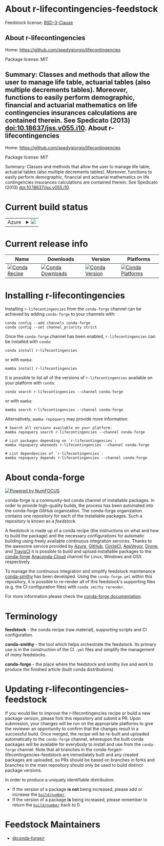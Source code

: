About r-lifecontingencies-feedstock
===================================

Feedstock license: [BSD-3-Clause](https://github.com/conda-forge/r-lifecontingencies-feedstock/blob/main/LICENSE.txt)

About r-lifecontingencies
-------------------------

Home: https://github.com/spedygiorgio/lifecontingencies

Package license: MIT

Summary: Classes and methods that allow the user to manage life table, actuarial tables (also multiple decrements tables). Moreover, functions to easily perform demographic, financial and actuarial mathematics on life contingencies insurances calculations are contained therein. See Spedicato (2013)	<doi:10.18637/jss.v055.i10>.
About r-lifecontingencies
-------------------------

Home: https://github.com/spedygiorgio/lifecontingencies

Package license: MIT

Summary: Classes and methods that allow the user to manage life table, actuarial tables (also multiple decrements tables). Moreover, functions to easily perform demographic, financial and actuarial mathematics on life contingencies insurances calculations are contained therein. See Spedicato (2013)	<doi:10.18637/jss.v055.i10>.

Current build status
====================


<table>
    
  <tr>
    <td>Azure</td>
    <td>
      <details>
        <summary>
          <a href="https://dev.azure.com/conda-forge/feedstock-builds/_build/latest?definitionId=15507&branchName=main">
            <img src="https://dev.azure.com/conda-forge/feedstock-builds/_apis/build/status/r-lifecontingencies-feedstock?branchName=main">
          </a>
        </summary>
        <table>
          <thead><tr><th>Variant</th><th>Status</th></tr></thead>
          <tbody><tr>
              <td>linux_64_r_base4.2</td>
              <td>
                <a href="https://dev.azure.com/conda-forge/feedstock-builds/_build/latest?definitionId=15507&branchName=main">
                  <img src="https://dev.azure.com/conda-forge/feedstock-builds/_apis/build/status/r-lifecontingencies-feedstock?branchName=main&jobName=linux&configuration=linux%20linux_64_r_base4.2" alt="variant">
                </a>
              </td>
            </tr><tr>
              <td>linux_64_r_base4.3</td>
              <td>
                <a href="https://dev.azure.com/conda-forge/feedstock-builds/_build/latest?definitionId=15507&branchName=main">
                  <img src="https://dev.azure.com/conda-forge/feedstock-builds/_apis/build/status/r-lifecontingencies-feedstock?branchName=main&jobName=linux&configuration=linux%20linux_64_r_base4.3" alt="variant">
                </a>
              </td>
            </tr><tr>
              <td>osx_64_r_base4.2</td>
              <td>
                <a href="https://dev.azure.com/conda-forge/feedstock-builds/_build/latest?definitionId=15507&branchName=main">
                  <img src="https://dev.azure.com/conda-forge/feedstock-builds/_apis/build/status/r-lifecontingencies-feedstock?branchName=main&jobName=osx&configuration=osx%20osx_64_r_base4.2" alt="variant">
                </a>
              </td>
            </tr><tr>
              <td>osx_64_r_base4.3</td>
              <td>
                <a href="https://dev.azure.com/conda-forge/feedstock-builds/_build/latest?definitionId=15507&branchName=main">
                  <img src="https://dev.azure.com/conda-forge/feedstock-builds/_apis/build/status/r-lifecontingencies-feedstock?branchName=main&jobName=osx&configuration=osx%20osx_64_r_base4.3" alt="variant">
                </a>
              </td>
            </tr><tr>
              <td>win_64</td>
              <td>
                <a href="https://dev.azure.com/conda-forge/feedstock-builds/_build/latest?definitionId=15507&branchName=main">
                  <img src="https://dev.azure.com/conda-forge/feedstock-builds/_apis/build/status/r-lifecontingencies-feedstock?branchName=main&jobName=win&configuration=win%20win_64_" alt="variant">
                </a>
              </td>
            </tr>
          </tbody>
        </table>
      </details>
    </td>
  </tr>
</table>

Current release info
====================

| Name | Downloads | Version | Platforms |
| --- | --- | --- | --- |
| [![Conda Recipe](https://img.shields.io/badge/recipe-r--lifecontingencies-green.svg)](https://anaconda.org/conda-forge/r-lifecontingencies) | [![Conda Downloads](https://img.shields.io/conda/dn/conda-forge/r-lifecontingencies.svg)](https://anaconda.org/conda-forge/r-lifecontingencies) | [![Conda Version](https://img.shields.io/conda/vn/conda-forge/r-lifecontingencies.svg)](https://anaconda.org/conda-forge/r-lifecontingencies) | [![Conda Platforms](https://img.shields.io/conda/pn/conda-forge/r-lifecontingencies.svg)](https://anaconda.org/conda-forge/r-lifecontingencies) |

Installing r-lifecontingencies
==============================

Installing `r-lifecontingencies` from the `conda-forge` channel can be achieved by adding `conda-forge` to your channels with:

```
conda config --add channels conda-forge
conda config --set channel_priority strict
```

Once the `conda-forge` channel has been enabled, `r-lifecontingencies` can be installed with `conda`:

```
conda install r-lifecontingencies
```

or with `mamba`:

```
mamba install r-lifecontingencies
```

It is possible to list all of the versions of `r-lifecontingencies` available on your platform with `conda`:

```
conda search r-lifecontingencies --channel conda-forge
```

or with `mamba`:

```
mamba search r-lifecontingencies --channel conda-forge
```

Alternatively, `mamba repoquery` may provide more information:

```
# Search all versions available on your platform:
mamba repoquery search r-lifecontingencies --channel conda-forge

# List packages depending on `r-lifecontingencies`:
mamba repoquery whoneeds r-lifecontingencies --channel conda-forge

# List dependencies of `r-lifecontingencies`:
mamba repoquery depends r-lifecontingencies --channel conda-forge
```


About conda-forge
=================

[![Powered by
NumFOCUS](https://img.shields.io/badge/powered%20by-NumFOCUS-orange.svg?style=flat&colorA=E1523D&colorB=007D8A)](https://numfocus.org)

conda-forge is a community-led conda channel of installable packages.
In order to provide high-quality builds, the process has been automated into the
conda-forge GitHub organization. The conda-forge organization contains one repository
for each of the installable packages. Such a repository is known as a *feedstock*.

A feedstock is made up of a conda recipe (the instructions on what and how to build
the package) and the necessary configurations for automatic building using freely
available continuous integration services. Thanks to the awesome service provided by
[Azure](https://azure.microsoft.com/en-us/services/devops/), [GitHub](https://github.com/),
[CircleCI](https://circleci.com/), [AppVeyor](https://www.appveyor.com/),
[Drone](https://cloud.drone.io/welcome), and [TravisCI](https://travis-ci.com/)
it is possible to build and upload installable packages to the
[conda-forge](https://anaconda.org/conda-forge) [Anaconda-Cloud](https://anaconda.org/)
channel for Linux, Windows and OSX respectively.

To manage the continuous integration and simplify feedstock maintenance
[conda-smithy](https://github.com/conda-forge/conda-smithy) has been developed.
Using the ``conda-forge.yml`` within this repository, it is possible to re-render all of
this feedstock's supporting files (e.g. the CI configuration files) with ``conda smithy rerender``.

For more information please check the [conda-forge documentation](https://conda-forge.org/docs/).

Terminology
===========

**feedstock** - the conda recipe (raw material), supporting scripts and CI configuration.

**conda-smithy** - the tool which helps orchestrate the feedstock.
                   Its primary use is in the construction of the CI ``.yml`` files
                   and simplify the management of *many* feedstocks.

**conda-forge** - the place where the feedstock and smithy live and work to
                  produce the finished article (built conda distributions)


Updating r-lifecontingencies-feedstock
======================================

If you would like to improve the r-lifecontingencies recipe or build a new
package version, please fork this repository and submit a PR. Upon submission,
your changes will be run on the appropriate platforms to give the reviewer an
opportunity to confirm that the changes result in a successful build. Once
merged, the recipe will be re-built and uploaded automatically to the
`conda-forge` channel, whereupon the built conda packages will be available for
everybody to install and use from the `conda-forge` channel.
Note that all branches in the conda-forge/r-lifecontingencies-feedstock are
immediately built and any created packages are uploaded, so PRs should be based
on branches in forks and branches in the main repository should only be used to
build distinct package versions.

In order to produce a uniquely identifiable distribution:
 * If the version of a package **is not** being increased, please add or increase
   the [``build/number``](https://docs.conda.io/projects/conda-build/en/latest/resources/define-metadata.html#build-number-and-string).
 * If the version of a package **is** being increased, please remember to return
   the [``build/number``](https://docs.conda.io/projects/conda-build/en/latest/resources/define-metadata.html#build-number-and-string)
   back to 0.

Feedstock Maintainers
=====================

* [@conda-forge/r](https://github.com/conda-forge/r/)

